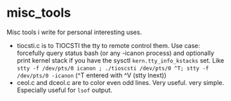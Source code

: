 # misc_tools
Misc tools i write for personal interesting uses.

- tiocsti.c is to TIOCSTI the tty to remote control them. Use case: forcefully query status bash (or any -icanon process) and optionally print kernel stack if you have the sysctl `kern.tty_info_kstacks` set. Like `stty -f /dev/pts/0 icanon ; ./tioscsti /dev/pts/0 ^T; stty -f /dev/pts/0 -icanon` (^T entered with ^V (stty lnext))
- ceol.c and dceol.c are to color even odd lines. Very useful. very simple. Especially useful for `lsof` output.
